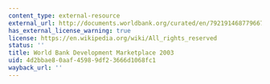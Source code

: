 ```yaml
---
content_type: external-resource
external_url: http://documents.worldbank.org/curated/en/792191468779667442/World-Bank-Development-Marketplace-Project-funding-innovative-development-ideas-to-benefit-the-global-environment
has_external_license_warning: true
license: https://en.wikipedia.org/wiki/All_rights_reserved
status: ''
title: World Bank Development Marketplace 2003
uid: 4d2bbae8-0aaf-4598-9df2-3666d1068fc1
wayback_url: ''
---
```

